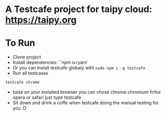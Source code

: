 # A Testcafe project for taipy cloud: https://taipy.org

# To Run
- Clone project
- Install dependencies: ``npm i` or `yarn`
- Or you can install testcafe globaly wiht `sudo npm i -g testcafe`
- Run all testcases
```bash
testcafe chrome
```
- base on your installed browser you can chose chrome chromium firfox opera or safari just type testcafe <browser-name>
- Sit down and drink a coffe when testcafe doing the manual testing for you :D
